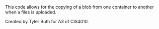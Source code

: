 This code allows for the copying of a blob from one container to another
  when a files is uploaded.

Created by Tyler Buth for A3 of CIS4010.
